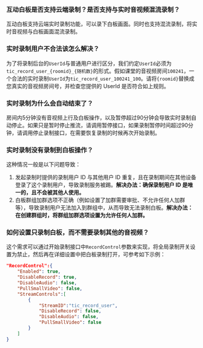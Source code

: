 ### 互动白板是否支持云端录制？是否支持与实时音视频混流录制？
互动白板支持云端实时录制功能，可以录下白板画面。同时也支持混流录制，将实时音视频与白板画面混流录制。

### 实时录制用户不合法该怎么解决？
为了将录制后台的`UserId`与普通用户进行区分，我们约定`UserId`必须为`tic_record_user_{roomid}_{随机数}`的形式。假如课堂的音视频房间`100241`，一个合法的实时录制`UserId`为`tic_record_user_100241_100`。请将`{roomid}`替换成您真实的音视频房间号，并检查您提供的 UserId 是否符合如上规则。

### 实时录制为什么会自动结束了？
房间内5分钟没有音视频上行及白板操作，以及暂停超过90分钟会导致实时录制自动停止。如果只是暂时停止推流，请调用暂停接口，如果录制暂停时间超过90分钟，请调用停止录制接口，在需要恢复录制的时候再次开始录制。

### 实时录制没有录制到白板操作？

这种情况一般是以下问题导致：

1. 发起录制时提供的录制用户 ID 与其他用户 ID 重复，且在录制期间在其他设备登录了这个录制用户，导致录制服务被踢。**解决办法：确保录制用户 ID 是唯一的，且不会被其他人使用。**
2. 白板群组加群选项不正确（例如设置了加群需要审批、不允许任何人加群等），导致录制用户无法加入到群组中，从而导致无法录制白板。**解决办法：在创建群组时，将群组加群选项设置为允许任何人加群。**

### 如何设置只录制白板，而不需要录制其他的音视频？

这个需求可以通过开始录制接口中`RecordControl`参数来实现，将全局录制开关设置为禁止，然后再在详细设置中把白板录制打开，可参考如下示例：

```json
"RecordControl":{
    "Enabled": true,
    "DisableRecord": true,
    "DisableAudio": false,
    "PullSmallVideo": false,
    "StreamControls":[
        {
            "StreamID":"tic_record_user",
            "DisableRecord": false,
            "DisableAudio": false,
            "PullSmallVideo": false
        }
    ]
}
```

